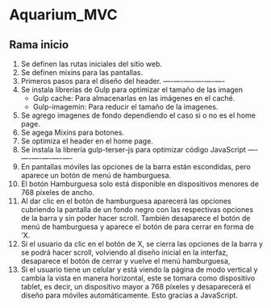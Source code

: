 # Aquarium_MVC
## Rama inicio
                
1. Se definen las rutas iniciales del sitio web.
2. Se definen mixins para las pantallas.
3. Primeros pasos para el diseño del header.
—-—-—-—-—-—-
4. Se instala librerías de Gulp para optimizar el tamaño de las imagen
	+ Gulp cache: Para almacenarlas en las imágenes en el caché.
	+ Gulp-imagemin: Para reducir el tamaño de la imagenes.
5. Se agrego imagenes de fondo dependiendo el caso si o no es el home page.
6. Se agega Mixins para botones.
7. Se optimiza el header en el home page.
8. Se instala la librería gulp-terser-js para optimizar código JavaScript
—-—-—-—-—-—-
9. En pantallas móviles las opciones de la barra están escondidas, pero aparece un botón de menú de hamburguesa. 
10. El botón Hamburguesa solo está disponible en dispositivos menores de 768 píxeles de ancho.
11. Al dar clic en el botón de hamburguesa aparecerá las opciones cubriendo la pantalla de un fondo negro con las respectivas opciones de la barra y sin poder hacer scroll. También desaparece el botón de menú de hamburguesa y aparece el botón de para cerrar en forma de ‘X.
12. Si el usuario da clic en el  botón de X, se cierra las opciones de la barra y se podrá hacer scroll, volviendo al diseño inicial en la interfaz, desaparece el botón de cerrar y vuelve el menú hamburguesa, 
13. Si el usuario tiene un celular y está viendo la página de modo vertical y cambia la vista en manera horizontal, este se tomara como dispositivo tablet, es decir, un dispositivo mayor a 768 píxeles y desaparecerá el diseño para móviles automáticamente. Esto gracias a JavaScript.